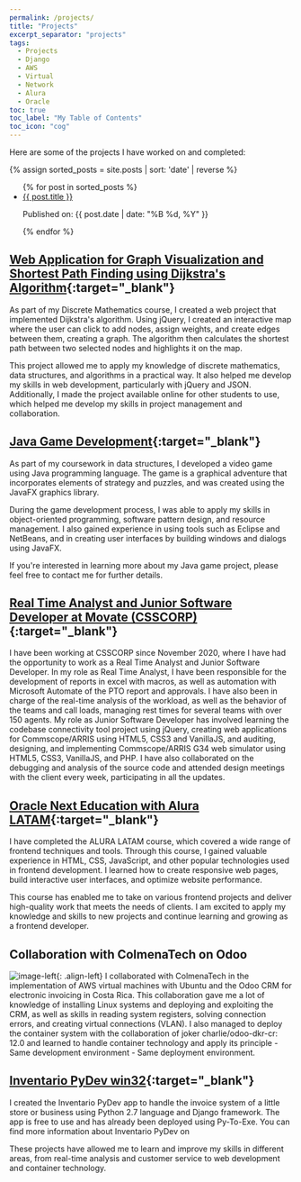 ```yaml
---
permalink: /projects/
title: "Projects"
excerpt_separator: "projects"
tags:
  - Projects
  - Django
  - AWS
  - Virtual
  - Network
  - Alura
  - Oracle
toc: true
toc_label: "My Table of Contents"
toc_icon: "cog"
---
```



Here are some of the projects I have worked on and completed:

{% assign sorted_posts = site.posts | sort: 'date' | reverse %}
<ul>
  {% for post in sorted_posts %}
    <li>
      <a href="{{ post.url }}" class="post-link">{{ post.title }}</a>
      <p>Published on: {{ post.date | date: "%B %d, %Y" }}</p>
    </li>
  {% endfor %}
</ul>

## [Web Application for Graph Visualization and Shortest Path Finding using Dijkstra's Algorithm](https://bash20cu.github.io/Universidad/Proyecto_Matatica_Discreta/AlgoritmoDijkstra/){:target="_blank"}
As part of my Discrete Mathematics course, I created a web project that implemented Dijkstra's algorithm. Using jQuery, I created an interactive map where the user can click to add nodes, assign weights, and create edges between them, creating a graph. The algorithm then calculates the shortest path between two selected nodes and highlights it on the map.

This project allowed me to apply my knowledge of discrete mathematics, data structures, and algorithms in a practical way. It also helped me develop my skills in web development, particularly with jQuery and JSON. Additionally, I made the project available online for other students to use, which helped me develop my skills in project management and collaboration.

## [Java Game Development](https://github.com/bash20cu/Universidad/tree/main/Estructuras_de_Datos_Algoritmos/Donkey_Kong){:target="_blank"}
As part of my coursework in data structures, I developed a video game using Java programming language. The game is a graphical adventure that incorporates elements of strategy and puzzles, and was created using the JavaFX graphics library.

During the game development process, I was able to apply my skills in object-oriented programming, software pattern design, and resource management. I also gained experience in using tools such as Eclipse and NetBeans, and in creating user interfaces by building windows and dialogs using JavaFX.

If you're interested in learning more about my Java game project, please feel free to contact me for further details.



## [Real Time Analyst and Junior Software Developer at Movate (CSSCORP)](https://github.com/miguelfernandez2022){:target="_blank"}

I have been working at CSSCORP since November 2020, where I have had the opportunity to work as a Real Time Analyst and Junior Software Developer. In my role as Real Time Analyst, I have been responsible for the development of reports in excel with macros, as well as automation with Microsoft Automate of the PTO report and approvals. I have also been in charge of the real-time analysis of the workload, as well as the behavior of the teams and call loads, managing rest times for several teams with over 150 agents. My role as Junior Software Developer has involved learning the codebase connectivity tool project using jQuery, creating web applications for Commscope/ARRIS using HTML5, CSS3 and VanillaJS, and auditing, designing, and implementing Commscope/ARRIS G34 web simulator using HTML5, CSS3, VanillaJS, and PHP. I have also collaborated on the debugging and analysis of the source code and attended design meetings with the client every week, participating in all the updates. 

## [Oracle Next Education with Alura LATAM](https://bash20cu.github.io/ONE-Alura/){:target="_blank"}

I have completed the ALURA LATAM course, which covered a wide range of frontend techniques and tools. Through this course, I gained valuable experience in HTML, CSS, JavaScript, and other popular technologies used in frontend development. I learned how to create responsive web pages, build interactive user interfaces, and optimize website performance.

This course has enabled me to take on various frontend projects and deliver high-quality work that meets the needs of clients. I am excited to apply my knowledge and skills to new projects and continue learning and growing as a frontend developer.

## Collaboration with ColmenaTech on Odoo
![image-left]({{"/assets/images/ColmenaTech.jpg"|absolute_url}}){: .align-left}
I collaborated with ColmenaTech in the implementation of AWS virtual machines with Ubuntu and the Odoo CRM for electronic invoicing in Costa Rica. This collaboration gave me a lot of knowledge of installing Linux systems and deploying and exploiting the CRM, as well as skills in reading system registers, solving connection errors, and creating virtual connections (VLAN). I also managed to deploy the container system with the collaboration of joker charlie/odoo-dkr-cr: 12.0 and learned to handle container technology and apply its principle - Same development environment - Same deployment environment.

## [Inventario PyDev win32](https://github.com/bash20cu/inventario_py_dev_0.5){:target="_blank"}

I created the Inventario PyDev app to handle the invoice system of a little store or business using Python 2.7 language and Django framework. The app is free to use and has already been deployed using Py-To-Exe. You can find more information about Inventario PyDev on 

These projects have allowed me to learn and improve my skills in different areas, from real-time analysis and customer service to web development and container technology. 
